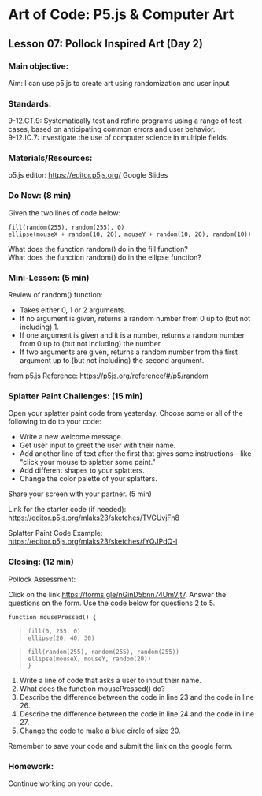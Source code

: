 # Art of Code: P5.js & Computer Art
## Lesson 07: Pollock Inspired Art (Day 2)

### Main objective:

Aim: I can use p5.js to create art using randomization and user input


### Standards:

9-12.CT.9: Systematically test and refine programs using a range of test cases, based on anticipating common errors and user behavior.\
9-12.IC.7: Investigate the use of computer science in multiple fields.


### Materials/Resources:

p5.js editor: https://editor.p5js.org/
Google Slides

### Do Now: (8 min)

Given the two lines of code below:

`fill(random(255), random(255), 0)`\
`ellipse(mouseX + random(10, 20), mouseY + random(10, 20), random(10))`

What does the function random() do in the fill function?\
What does the function random() do in the ellipse function?


### Mini-Lesson: (5 min)

Review of random() function:
- Takes either 0, 1 or 2 arguments.
- If no argument is given, returns a random number from 0 up to (but not including) 1.
- If one argument is given and it is a number, returns a random number from 0 up to (but not including) the number.
- If two arguments are given, returns a random number from the first argument up to (but not including) the second argument.

from p5.js Reference: https://p5js.org/reference/#/p5/random


### Splatter Paint Challenges: (15 min)

Open your splatter paint code from yesterday. Choose some or all of the following to do to your code:
- Write a new welcome message.
- Get user input to greet the user with their name.
- Add another line of text after the first that gives some instructions - like "click your mouse to splatter some paint."
- Add different shapes to your splatters.
- Change the color palette of your splatters.

Share your screen with your partner. (5 min)

Link for the starter code (if needed): https://editor.p5js.org/mlaks23/sketches/TVGUvjFn8

Splatter Paint Code Example: https://editor.p5js.org/mlaks23/sketches/fYQJPdQ-l


### Closing: (12 min)

Pollock Assessment:

Click on the link https://forms.gle/nGinD5bnn74UmVjt7. Answer the questions on the form. Use the code below for questions 2 to 5.

`function mousePressed() {`
  > `fill(0, 255, 0)`\
  > `ellipse(20, 40, 30)`

  > `fill(random(255), random(255), random(255))`\
  >`ellipse(mouseX, mouseY, random(20))`\
`}`

1. Write a line of code that asks a user to input their name.
2. What does the function mousePressed() do?
3. Describe the difference between the code in line 23 and the code in line 26.
4. Describe the difference between the code in line 24 and the code in line 27.
5. Change the code to make a blue circle of size 20.

Remember to save your code and submit the link on the google form.


### Homework:

Continue working on your code.
